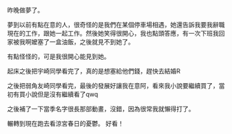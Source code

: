 昨晚做夢了。

夢到以前有點在意的人，很奇怪的是我們在某個停車場相遇，她還告訴我要我辭職現在的工作，跟她一起工作。然後她笑得很開心，我也點頭答應，有一次下班我回家被我啊嬤塞了一盒油飯，之後就見不到她了。

有點怪怪的，可是我很開心能見到她。

起床之後把宇崎同學看完了，真的是想塞給他們錢，趕快去結婚R

之後把弱角友崎同學看完，最後的發展好讓我在意阿，看來我小說要繼續買了，當初有買小說但是沒有繼續看了qwq

之後補了一下當季名字很長那部動畫，沒錯，因為很常我就懶得打了。

輾轉到現在跑去看涼宮春日的憂鬱。
好看！
<!-- ##{"timestamp":1621600740}## -->